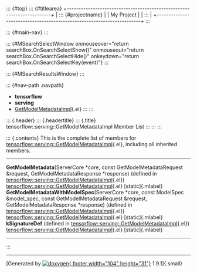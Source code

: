 ::: {#top}
::: {#titlearea}
+-----------------------------------------------------------------------+
| ::: {#projectname}                                                    |
| My Project                                                            |
| :::                                                                   |
+-----------------------------------------------------------------------+
:::

::: {#main-nav}
:::

::: {#MSearchSelectWindow onmouseover="return searchBox.OnSearchSelectShow()" onmouseout="return searchBox.OnSearchSelectHide()" onkeydown="return searchBox.OnSearchSelectKey(event)"}
:::

::: {#MSearchResultsWindow}
:::

::: {#nav-path .navpath}
-   **tensorflow**
-   **serving**
-   [GetModelMetadataImpl](classtensorflow_1_1serving_1_1GetModelMetadataImpl.html){.el}
:::
:::

::: {.header}
::: {.headertitle}
::: {.title}
tensorflow::serving::GetModelMetadataImpl Member List
:::
:::
:::

::: {.contents}
This is the complete list of members for
[tensorflow::serving::GetModelMetadataImpl](classtensorflow_1_1serving_1_1GetModelMetadataImpl.html){.el},
including all inherited members.

  ---------------------------------------------------------------------------------------------------------------------------------------------------------------------------------------------------------------------------------------------------------------------------------------- ----------------------------------------------------------------------------------------------------------- -------------------
  **GetModelMetadata**(ServerCore \*core, const GetModelMetadataRequest &request, GetModelMetadataResponse \*response) (defined in [tensorflow::serving::GetModelMetadataImpl](classtensorflow_1_1serving_1_1GetModelMetadataImpl.html){.el})                                              [tensorflow::serving::GetModelMetadataImpl](classtensorflow_1_1serving_1_1GetModelMetadataImpl.html){.el}   [static]{.mlabel}
  **GetModelMetadataWithModelSpec**(ServerCore \*core, const ModelSpec &model\_spec, const GetModelMetadataRequest &request, GetModelMetadataResponse \*response) (defined in [tensorflow::serving::GetModelMetadataImpl](classtensorflow_1_1serving_1_1GetModelMetadataImpl.html){.el})   [tensorflow::serving::GetModelMetadataImpl](classtensorflow_1_1serving_1_1GetModelMetadataImpl.html){.el}   [static]{.mlabel}
  **kSignatureDef** (defined in [tensorflow::serving::GetModelMetadataImpl](classtensorflow_1_1serving_1_1GetModelMetadataImpl.html){.el})                                                                                                                                                 [tensorflow::serving::GetModelMetadataImpl](classtensorflow_1_1serving_1_1GetModelMetadataImpl.html){.el}   [static]{.mlabel}
  ---------------------------------------------------------------------------------------------------------------------------------------------------------------------------------------------------------------------------------------------------------------------------------------- ----------------------------------------------------------------------------------------------------------- -------------------
:::

------------------------------------------------------------------------

[Generated by [![doxygen](doxygen.svg){.footer width="104"
height="31"}](https://www.doxygen.org/index.html) 1.9.1]{.small}

